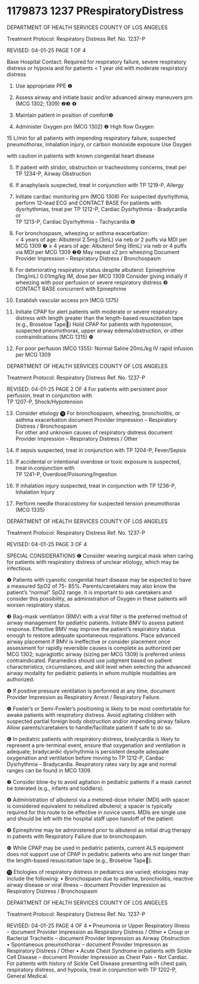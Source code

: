 # 1179873 1237 PRespiratoryDistress

DEPARTMENT OF HEALTH SERVICES 
COUNTY OF LOS ANGELES 
 
Treatment Protocol: Respiratory Distress Ref. No. 1237-P 
 
 
 
 
 
 
REVISED: 04-01-25 PAGE 1 OF 4 
 
Base Hospital Contact: Required for respiratory failure, severe respiratory distress or hypoxia 
and for patients < 1 year old with moderate respiratory distress 
 
1. Use appropriate PPE ❶ 
 
2. Assess airway and initiate basic and/or advanced airway maneuvers prn (MCG 1302; 1309) ❷❸ 
❹ 
 
3. Maintain patient in position of comfort❺ 
 
4. Administer Oxygen prn (MCG 1302) ❷ 
High flow Oxygen
 
15 L/min for all patients with impending respiratory failure, suspected 
pneumothorax, inhalation injury, or carbon monoxide exposure 
Use Oxygen
 
with caution in patients with known congenital heart disease  
 
5. If patient with stridor, obstruction or tracheostomy concerns, treat per TP 1234-P, Airway 
Obstruction 
 
6. If anaphylaxis suspected, treat in conjunction with TP 1219-P, Allergy 
 
7. Initiate cardiac monitoring prn (MCG 1308) 
For suspected dysrhythmia, perform 12-lead ECG and CONTACT BASE 
For patients with dysrhythmias, treat per TP 1212-P, Cardiac Dysrhythmia - Bradycardia or        
TP 1213-P, Cardiac Dysrhythmia - Tachycardia ❻ 
 
8. For bronchospasm, wheezing or asthma exacerbation:  
< 4 years of age: Albuterol 2.5mg (3mL) via neb or 2 puffs via MDI per MCG 1309 ❼ 
≥ 4 years of age: Albuterol 5mg (6mL) via neb or 4 puffs via MDI per MCG 1309 ❼❽ 
May repeat x2 prn wheezing 
Document Provider Impression – Respiratory Distress / Bronchospasm  
 
9. For deteriorating respiratory status despite albuterol: 
Epinephrine (1mg/mL) 0.01mg/kg IM, dose per MCG 1309 
Consider giving initially if wheezing with poor perfusion or severe respiratory distress ❾ 
CONTACT BASE concurrent with Epinephrine 
 
10. Establish vascular access prn (MCG 1375) 
 
11. Initiate CPAP for alert patients with moderate or severe respiratory distress with length greater 
than the length-based resuscitation tape (e.g., Broselow Tape) 
Hold CPAP for patients with hypotension, suspected pneumothorax, upper airway 
edema/obstruction, or other contraindications (MCG 1315) ❿ 
 
12. For poor perfusion (MCG 1355): 
Normal Saline 20mL/kg IV rapid infusion per MCG 1309 

DEPARTMENT OF HEALTH SERVICES 
COUNTY OF LOS ANGELES 
 
Treatment Protocol: Respiratory Distress Ref. No. 1237-P 
 
 
 
 
 
 
REVISED: 04-01-25 PAGE 2 OF 4 
For patients with persistent poor perfusion, treat in conjunction with                                             
TP 1207-P, Shock/Hypotension  
 
13. Consider etiology ⓫ 
For bronchospasm, wheezing, bronchiolitis, or asthma exacerbation document Provider 
Impression – Respiratory Distress / Bronchospasm  
For other and unknown causes of respiratory distress document Provider Impression – 
Respiratory Distress / Other 
 
14. If sepsis suspected, treat in conjunction with TP 1204-P, Fever/Sepsis 
 
15. If accidental or intentional overdose or toxic exposure is suspected, treat in conjunction with      
TP 1241-P, Overdose/Poisoning/Ingestion 
 
16. If inhalation injury suspected, treat in conjunction with TP 1236-P, Inhalation Injury 
 
17. Perform needle thoracostomy for suspected tension pneumothorax (MCG 1335) 
 
 
 
  

DEPARTMENT OF HEALTH SERVICES 
COUNTY OF LOS ANGELES 
 
Treatment Protocol: Respiratory Distress Ref. No. 1237-P 
 
 
 
 
 
 
REVISED: 04-01-25 PAGE 3 OF 4 
 
SPECIAL CONSIDERATIONS 
❶   Consider wearing surgical mask when caring for patients with respiratory distress of unclear etiology, 
which may be infectious. 
  
❷ Patients with cyanotic congenital heart disease may be expected to have a measured SpO2 of 75-
85%. Parents/caretakers may also know the patient’s “normal” SpO2 range. It is important to ask 
caretakers and consider this possibility, as administration of Oxygen in these patients will worsen 
respiratory status. 
 
❸ Bag-mask ventilation (BMV) with a viral filter is the preferred method of airway management for 
pediatric patients. Initiate BMV to assess patient response. Effective BMV may improve the patient’s 
respiratory status enough to restore adequate spontaneous respirations.  Place advanced airway 
placement if BMV is ineffective or consider placement once assessment for rapidly reversible causes 
is complete as authorized per MCG 1302; supraglottic airway (sizing per MCG 1309) is preferred 
unless contraindicated. Paramedics should use judgment based on patient characteristics, 
circumstances, and skill level when selecting the advanced airway modality for pediatric patients in 
whom multiple modalities are authorized. 
 
❹    If positive pressure ventilation is performed at any time, document Provider Impression as 
Respiratory Arrest / Respiratory Failure. 
 
❺ Fowler’s or Semi-Fowler’s positioning is likely to be most comfortable for awake patients with 
respiratory distress. Avoid agitating children with suspected partial foreign body obstruction and/or 
impending airway failure. Allow parents/caretakers to handle/facilitate patient if safe to do so. 
 
❻ In pediatric patients with respiratory distress, bradycardia is likely to represent a pre-terminal event, 
ensure that oxygenation and ventilation is adequate; bradycardic dysrhythmia is persistent despite 
adequate oxygenation and ventilation before moving to TP 1212-P, Cardiac Dysrhythmia – 
Bradycardia. Respiratory rates vary by age and normal ranges can be found in MCG 1309.   
 
❼ Consider blow-by to avoid agitation in pediatric patients if a mask cannot be tolerated (e.g., infants 
and toddlers).  
 
❽ Administration of albuterol via a metered-dose inhaler (MDI) with spacer is considered equivalent to 
nebulized albuterol; a spacer is typically required for this route to be effective in novice users. MDIs 
are single use and should be left with the hospital staff upon handoff of the patient. 
 
❾ Epinephrine may be administered prior to albuterol as initial drug therapy in patients with Respiratory 
Failure due to bronchospasm. 
 
❿    While CPAP may be used in pediatric patients, current ALS equipment does not support use of 
CPAP in pediatric patients who are not longer than the length-based resuscitation tape (e.g., 
Broselow Tape).  
 
⓫ Etiologies of respiratory distress in pediatrics are varied; etiologies may include the following: 
• Bronchospasm due to asthma, bronchiolitis, reactive airway disease or viral illness – 
document Provider Impression as Respiratory Distress / Bronchospasm 

DEPARTMENT OF HEALTH SERVICES 
COUNTY OF LOS ANGELES 
 
Treatment Protocol: Respiratory Distress Ref. No. 1237-P 
 
 
 
 
 
 
REVISED: 04-01-25 PAGE 4 OF 4 
• Pneumonia or Upper Respiratory Illness – document Provider Impression as Respiratory 
Distress / Other 
• Croup or Bacterial Tracheitis – document Provider Impression as Airway Obstruction 
• Spontaneous pneumothorax – document Provider Impression as Respiratory Distress / Other 
• Acute Chest Syndrome in patients with Sickle Cell Disease – document Provider Impression 
as Chest Pain – Not Cardiac. For patients with history of Sickle Cell Disease presenting with 
chest pain, respiratory distress, and hypoxia, treat in conjunction with TP 1202-P, General 
Medical.
